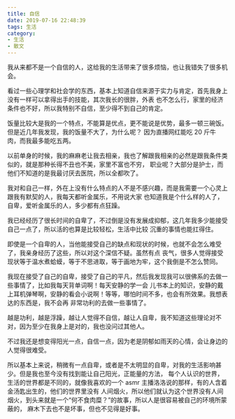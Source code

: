 ```yaml
---
title: 自信
date: 2019-07-16 22:48:39
tags: 生活
category: 
- 生活
- 散文
---
```


我从来都不是一个自信的人，这给我的生活带来了很多烦恼，也让我错失了很多机会。

看过一些心理学和社会学的东西，基本上知道自信来源于实力与肯定，首先我身上没有一样可以拿得出手的技能，其次我长的很胖，外表
也不怎么行，家里的经济条件也不好，所以我特别不自信，至少得不到自己的肯定。

饭量比较大是我的一个特点，不能算是优点，更不能说是优势，最多一顿三碗饭。但是近几年我发现，我的饭量不大了，为什么呢？
因为直播网红能吃 20 斤牛肉，而我最多能吃五两。

以前单身的时候，我的麻麻老让我去相亲，我也了解跟我相亲的必然是跟我条件类似的，就是那种长得不丑也不美，家里不富也不穷，
职业呢？大部分是护士，而他们不知道的是我最讨厌去医院，所以全都吹了。

我对和自己一样，外在上没有什么特点的人不是不感兴趣，而是我需要一个心灵上跟我有默契的人，我每天都听金属乐，不用说大家
也知道我是个什么样的人了，自卑，爱听金属乐的人，多少都有点狂躁。

我已经经历了很长时间的自卑了，不过倒是没有发展成抑郁，这几年我多少能接受自己一点了，所以活的也算是比较轻松，生活中比较
沉重的事情也能扛得住。

即使是一个自卑的人，当他能接受自己的缺点和现状的时候，也就不会怎么难受了，我亲身经历了这些，所以对这个深信不疑。虽然有点
丧气，很多人觉得接受现状等于温水煮蛤蟆，等于不思进取，等于画地为牢，这个我倒是不怎么赞同。

我现在接受了自己的自卑，接受了自己的平凡，然后我发现我可以很佛系的去做一些事情了，比如我每天背单词啊！每天安静的学一会
儿书本上的知识，安静的戴上耳机弹琴啊，安静的看会小说啊！等等，哪怕时间不多，也会有所效果。我想表达的东西是，我不会再
非常功利的去做一些事情了。

越是功利，越是浮躁，越让人觉得不自信，越让人自卑，我不知道这些理论对不对，因为至少在我身上是对的，我也没问过其他人。

不过我还是想变得阳光一点，自信一点，因为老是阴郁如雨天的心情，会让身边的人觉得很难受。

所以基本上来说，稍微有一点自卑，或者是不太明显的自卑，对我的生活影响甚少。但是我也至今没有找到能让自己阳光，正能量的方法，
每个人认识的世界，生活的世界都是不同的，就像我喜欢的一个 asmr 主播洛洛说的那样，有的人含着金汤匙出生的，他们的世界里没有
人间烟火，所以他们就认为这个世界没有人间烟火，到头来就是一个“何不食肉糜？”的故事，所以人是很容易被自己的环境所蒙蔽的，
麻木下去也不是坏事，但也不见得是好事。